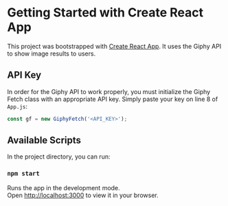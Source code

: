 # Getting Started with Create React App

This project was bootstrapped with [Create React App](https://github.com/facebook/create-react-app).
It uses the Giphy API to show image results to users.

## API Key

In order for the Giphy API to work properly, you must initialize the Giphy Fetch class with an appropriate API key.
Simply paste your key on line 8 of `App.js`:

```javascript
const gf = new GiphyFetch('<API_KEY>');
```

## Available Scripts

In the project directory, you can run:

### `npm start`

Runs the app in the development mode.\
Open [http://localhost:3000](http://localhost:3000) to view it in your browser.
